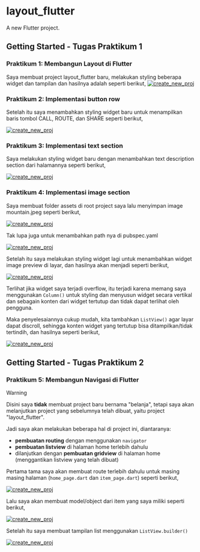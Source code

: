 # layout_flutter

A new Flutter project.


## Getting Started - Tugas Praktikum 1

### Praktikum 1: Membangun Layout di Flutter
Saya membuat project layout_flutter baru, melakukan styling beberapa widget dan tampilan dan hasilnya adalah seperti berikut,
[![create_new_proj](readme_assets/title_section.png)]()

### Praktikum 2: Implementasi button row
Setelah itu saya menambahkan styling widget baru untuk menampilkan baris tombol CALL, ROUTE, dan SHARE seperti berikut,

[![create_new_proj](readme_assets/button_section_column.png)]()

### Praktikum 3: Implementasi text section
Saya melakukan styling widget baru dengan menambahkan text description section dari halamannya seperti berikut,

[![create_new_proj](readme_assets/text_description_section.png)]()

### Praktikum 4: Implementasi image section
Saya membuat folder assets di root project saya lalu menyimpan image mountain.jpeg seperti berikut,

[![create_new_proj](readme_assets/image_preview_dir.png)]()

Tak lupa juga untuk menambahkan path nya di pubspec.yaml

[![create_new_proj](readme_assets/image_preview_pub.png)]()

Setelah itu saya melakukan styling widget lagi untuk menambahkan widget image preview di layar, dan hasilnya akan menjadi seperti berikut,

[![create_new_proj](readme_assets/image_preview_overflow.png)]()

Terlihat jika widget saya terjadi overflow, itu terjadi karena memang saya menggunakan `Column()` untuk styling dan menyusun widget secara vertikal dan sebagain konten dari widget tertutup dan tidak dapat terlihat oleh pengguna. 

Maka penyelesaiannya cukup mudah, kita tambahkan `ListView()` agar layar dapat discroll, sehingga konten widget yang tertutup bisa ditampilkan/tidak tertindih, dan hasilnya seperti berikut,

[![create_new_proj](readme_assets/image_preview_fix.png)]()


## Getting Started - Tugas Praktikum 2

### Praktikum 5: Membangun Navigasi di Flutter
> [!WARNING]
> Disini saya **tidak** membuat project baru bernama "belanja", tetapi saya akan melanjutkan project yang sebelumnya telah dibuat, yaitu project "layout_flutter".

Jadi saya akan melakukan beberapa hal di project ini, diantaranya:
- **pembuatan routing** dengan menggunakan `navigator`
- **pembuatan listview** di halaman home terlebih dahulu
- dilanjutkan dengan **pembuatan gridview** di halaman home (menggantikan listview yang telah dibuat)

Pertama tama saya akan membuat route terlebih dahulu untuk masing masing halaman (`home_page.dart` dan `item_page.dart`) seperti berikut,

[![create_new_proj](readme_assets/routing_code.png)]()

Lalu saya akan membuat model/object dari item yang saya miliki seperti berikut,

[![create_new_proj](readme_assets/item_model_code.png)]()

Setelah itu saya membuat tampilan list menggunakan `ListView.builder()`

[![create_new_proj](readme_assets/list_view_style.png)]()

